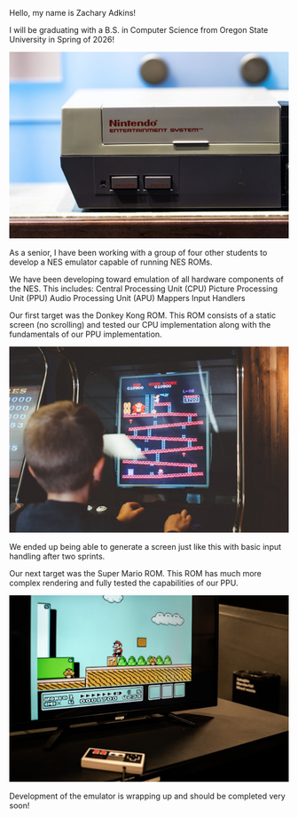 Hello, my name is Zachary Adkins!

I will be graduating with a B.S. in Computer Science from Oregon State University in Spring of 2026!

![](assets/jason-leung-ZV7lnfyQLmA-unsplash.jpg)

As a senior, I have been working with a group of four other students to develop a NES emulator capable of running NES ROMs.

We have been developing toward emulation of all hardware components of the NES.
This includes:
  Central Processing Unit (CPU)
  Picture Processing Unit (PPU)
  Audio Processing Unit (APU)
  Mappers
  Input Handlers

Our first target was the Donkey Kong ROM. This ROM consists of a static screen (no scrolling) and tested our CPU implementation along with the fundamentals of our PPU implementation.

![](assets/kelly-sikkema-PgToaHfQjq0-unsplash.jpg)

We ended up being able to generate a screen just like this with basic input handling after two sprints.

Our next target was the Super Mario ROM. This ROM has much more complex rendering and fully tested the capabilities of our PPU.

![](assets/zack-yeo-93dD3vxHRiQ-unsplash.jpg)

Development of the emulator is wrapping up and should be completed very soon!

